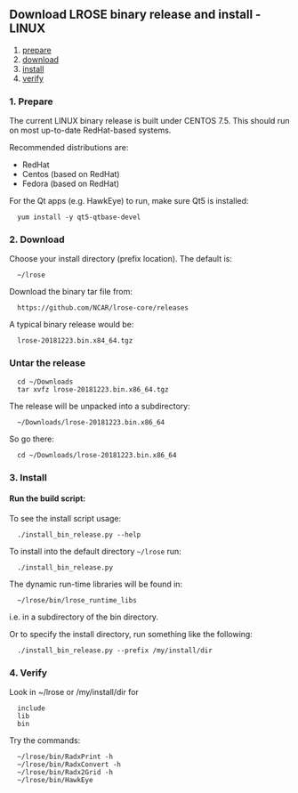 ## Download LROSE binary release and install - LINUX

1. [prepare](#prepare)
2. [download](#download)
3. [install](#install)
4. [verify](#verify)

<a name="prepare"/>

### 1. Prepare

The current LINUX binary release is built under CENTOS 7.5.
This should run on most up-to-date RedHat-based systems.

Recommended distributions are:

  * RedHat
  * Centos (based on RedHat)
  * Fedora (based on RedHat)

For the Qt apps (e.g. HawkEye) to run, make sure Qt5 is installed:

```
  yum install -y qt5-qtbase-devel
```

<a name="download"/>

### 2. Download

Choose your install directory (prefix location). The default is:

```
  ~/lrose
```

Download the binary tar file from:

```
  https://github.com/NCAR/lrose-core/releases
```

A typical binary release would be:

```
  lrose-20181223.bin.x84_64.tgz
```

### Untar the release

```
  cd ~/Downloads
  tar xvfz lrose-20181223.bin.x86_64.tgz
```

The release will be unpacked into a subdirectory:

```
  ~/Downloads/lrose-20181223.bin.x86_64
```

So go there:

```
  cd ~/Downloads/lrose-20181223.bin.x86_64
```

<a name="install"/>

### 3. Install

#### Run the build script:

To see the install script usage:

```
  ./install_bin_release.py --help
```

To install into the default directory `~/lrose` run:

```
  ./install_bin_release.py
```

The dynamic run-time libraries will be found in:

```
  ~/lrose/bin/lrose_runtime_libs
```

i.e. in a subdirectory of the bin directory.

Or to specify the install directory, run something like the following:

```
  ./install_bin_release.py --prefix /my/install/dir
```

<a name="verify"/>

### 4. Verify

Look in ~/lrose or /my/install/dir for

```
  include
  lib
  bin
```

Try the commands:
```
  ~/lrose/bin/RadxPrint -h
  ~/lrose/bin/RadxConvert -h
  ~/lrose/bin/Radx2Grid -h
  ~/lrose/bin/HawkEye
```
